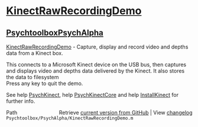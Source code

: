 # [KinectRawRecordingDemo](KinectRawRecordingDemo)
## [Psychtoolbox](Psychtoolbox)[PsychAlpha](PsychAlpha)

[KinectRawRecordingDemo](KinectRawRecordingDemo) - Capture, display and record video and depths data from a Kinect box.  
  
This connects to a Microsoft Kinect device on the USB bus, then captures  
and displays video and depths data delivered by the Kinect. It also stores  
the data to filesystem  
Press any key to quit the demo.  
  
See help [PsychKinect](PsychKinect), help [PsychKinectCore](PsychKinectCore) and help [InstallKinect](InstallKinect) for  
further info.  
  




<div class="code_header" style="text-align:right;">
  <span style="float:left;">Path&nbsp;&nbsp;</span> <span class="counter">Retrieve <a href=
  "https://raw.github.com/Psychtoolbox-3/Psychtoolbox-3/beta/Psychtoolbox/PsychAlpha/KinectRawRecordingDemo.m">current version from GitHub</a> | View <a href=
  "https://github.com/Psychtoolbox-3/Psychtoolbox-3/commits/beta/Psychtoolbox/PsychAlpha/KinectRawRecordingDemo.m">changelog</a></span>
</div>
<div class="code">
  <code>Psychtoolbox/PsychAlpha/KinectRawRecordingDemo.m</code>
</div>


